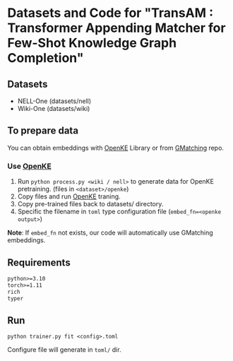 # Datasets and Code for "TransAM : Transformer Appending Matcher for Few-Shot Knowledge Graph Completion"

## Datasets

- NELL-One (datasets/nell)
- Wiki-One (datasets/wiki)

## To prepare data

You can obtain embeddings with [OpenKE](https://github.com/thunlp/OpenKE) Library or from [GMatching](https://github.com/xwhan/One-shot-Relational-Learning) repo.

### Use [OpenKE](https://github.com/thunlp/OpenKE)

1. Run `python process.py <wiki / nell>` to generate data for OpenKE pretraining. (files in `<dataset>/openke`)
2. Copy files and run [OpenKE](https://github.com/thunlp/OpenKE) traning.
3. Copy pre-trained files back to datasets/<dataset> directory.
4. Specific the filename in `toml` type configuration file (`embed_fn=<openke output>`) 

**Note**: If `embed_fn` not exists, our code will automatically use GMatching embeddings.

## Requirements

```requirements.txt
python>=3.10
torch>=1.11
rich
typer
```

## Run

`python trainer.py fit <config>.toml`

Configure file will generate in `toml/` dir.

